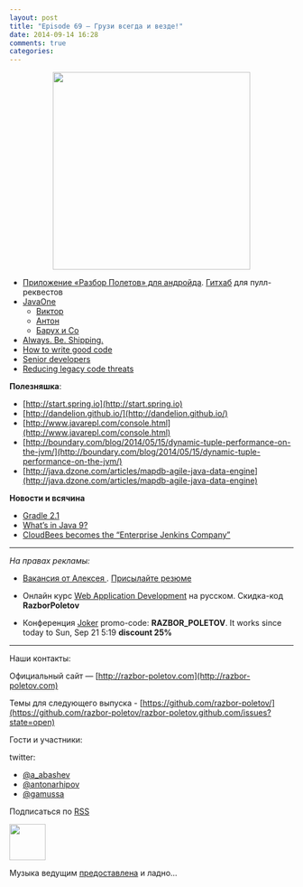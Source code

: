```yaml
---
layout: post
title: "Episode 69 — Грузи всегда и везде!"
date: 2014-09-14 16:28
comments: true
categories: 
---
```


<div class="separator" style="clear: both; text-align: center;">
<a href="http://razbor-poletov.com/images/razbor_68_text.jpg" imageanchor="1" style="margin-left: 1em; margin-right: 1em;"><img border="0" height="350" src="http://razbor-poletov.com/images/razbor_68_text.jpg" width="350" /></a>
</div>

* [Приложение «Разбор Полетов» для андройда](https://play.google.com/store/apps/details?id=com.shonenfactory.razborpoletov). [Гитхаб](https://github.com/rsi2m/RazborPoletov) для пулл-реквестов
* [JavaOne](https://www.oracle.com/javaone/index.html ) 
    * [Виктор](https://oracleus.activeevents.com/2014/connect/sessionDetail.ww?SESSION_ID=3503)
    * [Антон](https://oracleus.activeevents.com/2014/connect/sessionDetail.ww?SESSION_ID=1724)
    * [Барух и Co](https://oracleus.activeevents.com/2014/connect/sessionDetail.ww?SESSION_ID=1752)
* [Always. Be. Shipping.](http://blog.codinghorror.com/yes-but-what-have-you-done/)
* [How to write good code](http://sorhed.livejournal.com/597950.html)
* [Senior developers](http://www.theguardian.com/info/developer-blog/2014/aug/28/what-does-it-mean-to-be-a-senior-developer)
* [Reducing legacy code threats](http://zeroturnaround.com/rebellabs/back-to-the-future-again-how-to-reduce-legacy-code-threats-before-they-happen/)

**Полезняшка**:

- [http://start.spring.io](http://start.spring.io)
- [http://dandelion.github.io/](http://dandelion.github.io/)
- [http://www.javarepl.com/console.html](http://www.javarepl.com/console.html)
- [http://boundary.com/blog/2014/05/15/dynamic-tuple-performance-on-the-jvm/](http://boundary.com/blog/2014/05/15/dynamic-tuple-performance-on-the-jvm/)
- [http://java.dzone.com/articles/mapdb-agile-java-data-engine](http://java.dzone.com/articles/mapdb-agile-java-data-engine)

**Новости и всячина**

- [Gradle 2.1](http://www.gradle.org/docs/2.1/release-notes#incremental-java-compilation)
- [What’s in Java 9?](http://jaxenter.com/what-the-java-community-is-saying-about-the-java-9-features-50997.html)
- [CloudBees becomes the “Enterprise Jenkins Company”](http://www.cloudbees.com/press/cloudbees-becomes-enterprise-jenkins-company)


---

_На правах рекламы:_

* [Вакансия от Алексея ](http://www.startupjobs.asia/job/3790-senior-java-engineer-technical-paktor--singapore). [Присылайте резюме](alexey@abashev.ru)

* Онлайн курс [Web Application Development](http://www.eventbrite.com/e/modern-web-application-development-for-java-programmers-in-russian-november-23-2014-tickets-13047171441) на русском. Скидка-код **RazborPoletov**
* Конференция [Joker](http://jokerconf.com) promo-code: **RAZBOR_POLETOV**. It works since today to Sun, Sep 21 5:19 **discount 25%**

---

Наши контакты:

Официальный сайт — [http://razbor-poletov.com](http://razbor-poletov.com)

Темы для следующего выпуска - [https://github.com/razbor-poletov/](https://github.com/razbor-poletov/razbor-poletov.github.com/issues?state=open)

Гости и участники:

twitter: 

 * [@a_abashev](https://twitter.com/#!/a_abashev)
 * [@antonarhipov](https://twitter.com/#!/antonarhipov)
 * [@gamussa](https://twitter.com/#!/gamussa)
 

<!-- player goes here-->

<audio preload="none">
   <source src="http://traffic.libsyn.com/razborpoletov/razbor_68.mp3" type="audio/mp3" />
   Your browser does not support the audio tag.
</audio>

Подписаться по [RSS](http://feeds.feedburner.com/razbor-podcast)

<!-- episode file link goes here-->
<a href="http://traffic.libsyn.com/razborpoletov/razbor_68.mp3" imageanchor="1" style="clear: left; margin-bottom: 1em; margin-left: auto; margin-right: 2em;"><img border="0" height="64" src="http://2.bp.blogspot.com/-qkfh8Q--dks/T0gixAMzuII/AAAAAAAAHD0/O5LbF3vvBNQ/s200/1330127522_mp3.png" width="64" /></a>

Музыка ведущим [предоставлена](http://www.audiobank.fm/single-music/27/111/More-And-Less/) и ладно...


